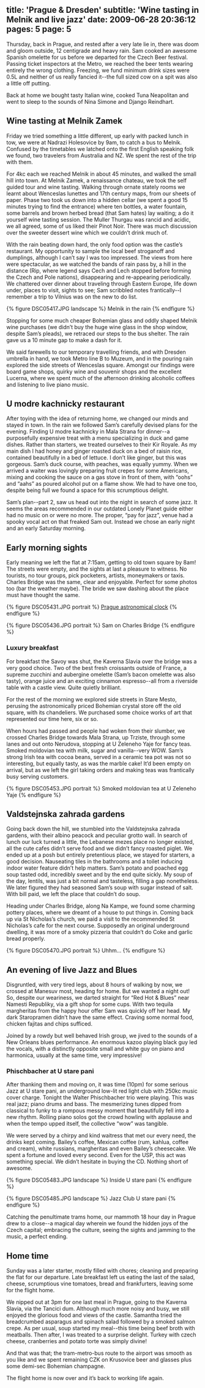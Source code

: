 title: 'Prague & Dresden'
subtitle: 'Wine tasting in Melnik and live jazz'
date: 2009-06-28 20:36:12
pages: 5
page: 5
---

Thursday, back in Prague, and rested after a very late lie in, there was doom and gloom outside, 12 centigrade and heavy rain. Sam cooked an awesome Spanish omelette for us before we departed for the Czech Beer festival. Passing ticket inspectors at the Metro, we reached the beer tents wearing entirely the wrong clothing. Freezing, we fund minimum drink sizes were 0.5L and neither of us really fancied it--the full sized cow on a spit was also a little off putting.

Back at home we bought tasty Italian wine, cooked Tuna Neapolitan and went to sleep to the sounds of Nina Simone and Django Reindhart.

## Wine tasting at Melnik Zamek

Friday we tried something a little different, up early with packed lunch in tow, we were at Nadrazi Holesovice by 9am, to catch a bus to Melnik. Confused by the timetables we latched onto the first English speaking folk we found, two travelers from Australia and NZ. We spent the rest of the trip with them.

For 4kc each we reached Melnik in about 45 minutes, and walked the small hill into town. At Melnik Zamek, a renaissance chateau, we took the self guided tour and wine tasting. Walking through ornate stately rooms we learnt about Wenceslas lunettes and 17th century maps, from our sheets of paper. Phase two took us down into a hidden cellar (we spent a good 15 minutes trying to find the entrance) where ten bottles, a water fountain, some barrels and brown herbed bread (that Sam hates) lay waiting; a do it yourself wine tasting session. The Muller Thurgau was rancid and acidic, we all agreed, some of us liked their Pinot Noir. There was much discussion over the sweeter dessert wine which we couldn’t drink much of.

With the rain beating down hard, the only food option was the castle’s restaurant. My opportunity to sample the local beef stroganoff and dumplings, although I can’t say I was too impressed. The views from here were spectacular, as we watched the bands of rain pass by, a hill in the distance (Rip, where legend says Cech and Lech stopped before forming the Czech and Pole nations), disappearing and re-appearing periodically. We chattered over dinner about traveling through Eastern Europe, life down under, places to visit, sights to see; Sam scribbled notes frantically--I remember a trip to Vilnius was on the new to do list.

{% figure DSC05417.JPG landscape %}
Melnik in the rain
{% endfigure %}

Stopping for some much cheaper Bohemian glass and oddly shaped Melnik wine purchases (we didn’t buy the huge wine glass in the shop window, despite Sam’s pleads), we retraced our steps to the bus shelter. The rain gave us a 10 minute gap to make a dash for it.

We said farewells to our temporary travelling friends, and with Dresden umbrella in hand, we took Metro line B to Muzeum, and in the pouring rain explored the side streets of Wenceslas square. Amongst our findings were board game shops, quirky wine and souvenir shops and the excellent Lucerna, where we spent much of the afternoon drinking alcoholic coffees and listening to live piano music.

## U modre kachnicky restaurant

After toying with the idea of returning home, we changed our minds and stayed in town. In the rain we followed Sam’s carefully devised plans for the evening. Finding U modre kachnicky in Mala Strana for dinner--a purposefully expensive treat with a menu specializing in duck and game dishes. Rather than starters, we treated ourselves to their Kir Royale. As my main dish I had honey and ginger roasted duck on a bed of raisin rice, contained beautifully in a bed of lettuce. I don’t like ginger, but this was gorgeous. Sam’s duck course, with peaches, was equally yummy. When we arrived a waiter was lovingly preparing fruit crepes for some Americans, mixing and cooking the sauce on a gas stove in front of them, with “oohs” and “aahs” as poured alcohol put on a flame show. We had to have one too, despite being full we found a space for this scrumptious delight.

Sam’s plan--part 2, saw us head out into the night in search of some jazz. It seems the areas recommended in our outdated Lonely Planet guide either had no music on or were no more. The proper, “pay for jazz”, venue had a spooky vocal act on that freaked Sam out. Instead we chose an early night and an early Saturday morning.

## Early morning sights

Early meaning we left the flat at 7:15am, getting to old town square by 8am! The streets were empty, and the sights at last a pleasure to witness. No tourists, no tour groups, pick pocketers, artists, moneymakers or taxis. Charles Bridge was the same, clear and enjoyable. Perfect for some photos too (bar the weather maybe). The bride we saw dashing about the place must have thought the same.

{% figure DSC05431.JPG portrait %}
[Prague astronomical clock](http://en.wikipedia.org/wiki/Prague_astronomical_clock)
{% endfigure %}

{% figure DSC05436.JPG portrait %}
Sam on Charles Bridge
{% endfigure %}

### Luxury breakfast

For breakfast the Savoy was shut, the Kaverna Slavia over the bridge was a very good choice. Two of the best fresh croissants outside of France, a supreme zucchini and aubergine omelette (Sam’s bacon omelette was also tasty), orange juice and an exciting cinnamon espresso--all from a riverside table with a castle view. Quite quietly brilliant.

For the rest of the morning we explored side streets in Stare Mesto, perusing the astronomically priced Bohemian crystal store off the old square, with its chandeliers. We purchased some choice works of art that represented our time here, six or so.

When hours had passed and people had woken from their slumber, we crossed Charles Bridge towards  Mala Strana, up Trziste, through some lanes and out onto Nerudova, stopping at U Zeleneho Yaje for fancy teas. Smoked moldovian tea with milk, sugar and vanilla--very WOW. Sam’s strong Irish tea with cocoa beans, served in a ceramic tea pot was not so interesting, but equally tasty, as was the marble cake! It’d been empty on arrival, but as we left the girl taking orders and making teas was frantically busy serving customers.

{% figure DSC05453.JPG portrait %}
Smoked moldovian tea at U Zeleneho Yaje
{% endfigure %}

## Valdstejnska zahrada gardens

Going back down the hill, we stumbled into the Valdstejnska zahrada gardens, with their albino peacock and peculiar grotto wall. In search of lunch our luck turned a little, the Lebanese mezes place no longer existed, all the cute cafes didn’t serve food and we didn’t fancy roasted piglet. We ended up at a posh but entirely pretentious place,  we stayed for starters, a good decision. Nauseating tiles in the bathrooms and a toilet inducing indoor water feature didn’t help matters. Sam’s potato and poached egg soup tasted odd, incredibly sweet and by the end quite sickly. My soup of the day, lentils, was just a bit normal and tasteless, filling a gap nonetheless. We later figured they had seasoned Sam’s soup with sugar instead of salt. With bill paid, we left the place that couldn’t do soup.

Heading under Charles Bridge, along Na Kampe, we found some charming pottery places, where we dreamt of a house to put things in. Coming back up via St Nicholas’s church, we paid a visit to the recommended St Nicholas’s cafe for the next course. Supposedly an original underground dwelling, it was more of a smoky pizzeria that couldn’t do Coke and garlic bread properly.

{% figure DSC05470.JPG portrait %}
Uhhm…
{% endfigure %}

## An evening of live Jazz and Blues

Disgruntled, with very tired legs, about 8 hours of walking by now, we crossed at Manesuv most, heading for home. But we wanted a night out! So, despite our weariness, we darted straight for “Red Hot &amp; Blues” near Namesti Republiky, via a gift shop for some cups. With two tequila margheritas from the happy hour offer Sam was quickly off her head. My dark Staropramen didn’t have the same effect. Craving some normal food, chicken fajitas and chips sufficed.

Joined by a rowdy but well behaved Irish group, we jived to the sounds of a New Orleans blues performance. An enormous kazoo playing black guy led the vocals, with a distinctly opposite small and white guy on piano and harmonica, usually at the same time, very impressive!

### Phischbacher at U stare pani

After thanking them and moving on, it was time (10pm) for some serious Jazz at U stare pani, an underground low-lit red light club with 250kc music cover charge. Tonight the Walter Phischbacher trio were playing. This was real jazz; piano drums and bass. The mesmerizing tunes dipped from classical to funky to a rompous messy moment that beautifully fell into a new rhythm. Rolling piano solos got the crowd howling with applause and when the tempo upped itself, the collective “wow” was tangible.

We were served by a chirpy and kind waitress that met our every need, the drinks kept coming. Bailey’s coffee, Mexican coffee (rum, kahlua, coffee and cream), white russians, margheritas and even Bailey’s cheesecake. We spent a fortune and loved every second.
Even for the USP, this act was something special. We didn’t hesitate in buying the CD. Nothing short of awesome.

{% figure DSC05483.JPG landscape %}
Inside U stare pani
{% endfigure %}

{% figure DSC05485.JPG landscape %}
Jazz Club U stare pani
{% endfigure %}

Catching the penultimate trams home, our mammoth 18 hour day in Prague drew to a close--a magical day wherein we found the hidden joys of the Czech capital; embracing the culture, seeing the sights and jamming to the music, a perfect ending.

## Home time

Sunday was a later starter, mostly filled with chores; cleaning and preparing the flat for our departure. Late breakfast left us eating the last of the salad, cheese, scrumptious vine tomatoes, bread and frankfurters, leaving some for the flight home.

We nipped out at 3pm for one last meal in Prague, going to the Kaverna Slavia, via the Tancici dum. Although much more noisy and busy, we still enjoyed the glorious food and views of the castle. Samantha tried the breadcrumbed asparagus and spinach salad followed by a smoked salmon crepe. As per usual, soup started my meal--this time being beef broth with meatballs. Then after, I was treated to a surprise delight. Turkey with czech cheese, cranberries and potato torte was simply divine!

And that was that; the tram-metro-bus route to the airport was smooth as you like and we spent remaining CZK on Krusovice beer and glasses plus some demi-sec Bohemian champagne.

The flight home is now over and it’s back to working life again.
